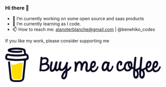 ### Hi there 👋


- 🔭 I’m currently working on some open source and saas products
- 🌱 I’m currently learning as I code.
- 📫 How to reach me: alanoterblanche@gmail.com | @benehiko_codes

If you like my work, please consider supporting me 


[![buy me a coffee](https://github.com/Benehiko/Benehiko/blob/main/BMC%20logo%2Bwordmark%20-%20Black.png)](https://buymeacoff.ee/Benehiko)

